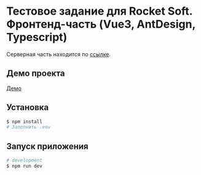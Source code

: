 # Тестовое задание для Rocket Soft. Фронтенд-часть (Vue3, AntDesign, Typescript)

Серверная часть находится по [ссылке](https://github.com/dijeth-example-tasks/rocket-backend).

## Демо проекта

[Демо](https://dijeth-example-tasks.github.io/rocket-ui/)

## Установка

```bash
$ npm install
# Заполнить .env
```

## Запуск приложения

```bash
# development
$ npm run dev
```
